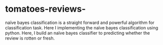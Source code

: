 # tomatoes-reviews-
naïve bayes classification is a straight forward and powerful 
algorithm for classification task. Here I implementing the naïve bayes classification using 
python. Here, I build an naïve bayes classifier to predicting whether the review is rotten or 
fresh.
